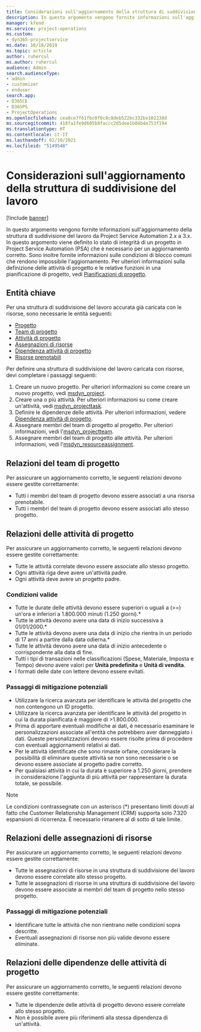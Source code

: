 ```yaml
---
title: Considerazioni sull'aggiornamento della struttura di suddivisione del lavoro
description: In questo argomento vengono fornite informazioni sull'aggiornamento della struttura di suddivisione del lavoro da Project Service Automation 2.x a 3.x.
manager: kfend
ms.service: project-operations
ms.custom:
- dyn365-projectservice
ms.date: 10/18/2019
ms.topic: article
author: ruhercul
ms.author: ruhercul
audience: Admin
search.audienceType:
- admin
- customizer
- enduser
search.app:
- D365CE
- D365PS
- ProjectOperations
ms.openlocfilehash: cea8ce7f61fbc0f0c8c8deb522bc332be102238d
ms.sourcegitcommit: 418fa1fe9d605b8faccc2d5dee1b04b4e753f194
ms.translationtype: HT
ms.contentlocale: it-IT
ms.lasthandoff: 02/10/2021
ms.locfileid: "5149548"
---
```

# <a name="upgrade-considerations-for-the-work-breakdown-structure"></a>Considerazioni sull'aggiornamento della struttura di suddivisione del lavoro

[!include [banner](../includes/psa-now-project-operations.md)]

In questo argomento vengono fornite informazioni sull'aggiornamento della struttura di suddivisione del lavoro da Project Service Automation 2.x a 3.x. In questo argomento viene definito lo stato di integrità di un progetto in Project Service Automation (PSA) che è necessario per un aggiornamento corretto. Sono inoltre fornite informazioni sulle condizioni di blocco comuni che rendono impossibile l'aggiornamento. Per ulteriori informazioni sulla definizione delle attività di progetto e le relative funzioni in una pianificazione di progetto, vedi [Pianificazioni di progetto](project-creating.md).

## <a name="key-entities"></a>Entità chiave
Per una struttura di suddivisione del lavoro accurata già caricata con le risorse, sono necessarie le entità seguenti:

- [Progetto](https://docs.microsoft.com/dynamics365/customerengagement/on-premises/developer/entities/msdyn_project)
- [Team di progetto](https://docs.microsoft.com/dynamics365/customerengagement/on-premises/developer/entities/msdyn_projectteam)
- [Attività di progetto](https://docs.microsoft.com/dynamics365/customerengagement/on-premises/developer/entities/msdyn_projecttask)
- [Assegnazioni di risorse](https://docs.microsoft.com/dynamics365/customerengagement/on-premises/developer/entities/msdyn_resourceassignment)
- [Dipendenza attività di progetto](https://docs.microsoft.com/dynamics365/customerengagement/on-premises/developer/entities/msdyn_projecttaskdependency)
- [Risorse prenotabili](https://docs.microsoft.com/dynamics365/customerengagement/on-premises/developer/entities/bookableresource)

Per definire una struttura di suddivisione del lavoro caricata con risorse, devi completare i passaggi seguenti:

1. Creare un nuovo progetto. Per ulteriori informazioni su come creare un nuovo progetto, vedi [msdyn_project](https://docs.microsoft.com/dynamics365/customerengagement/on-premises/developer/entities/msdyn_project).
2. Creare una o più attività. Per ulteriori informazioni su come creare un'attività, vedi [msdyn_projecttask](https://docs.microsoft.com/dynamics365/customerengagement/on-premises/developer/entities/msdyn_projecttask).
3. Definire le dipendenze delle attività. Per ulteriori informazioni, vedere [Dipendenza attività di progetto](https://docs.microsoft.com/dynamics365/customerengagement/on-premises/developer/entities/msdyn_projecttaskdependency).
4. Assegnare membri del team di progetto al progetto. Per ulteriori informazioni, vedi l'[msdyn_projectteam](https://docs.microsoft.com/dynamics365/customerengagement/on-premises/developer/entities/msdyn_projectteam).
5. Assegnare membri del team di progetto alle attività. Per ulteriori informazioni, vedi l'[msdyn_resourceassignment](https://docs.microsoft.com/dynamics365/customerengagement/on-premises/developer/entities/msdyn_resourceassignment).

## <a name="project-team-relationships"></a>Relazioni del team di progetto

Per assicurare un aggiornamento corretto, le seguenti relazioni devono essere gestite correttamente:
- Tutti i membri del team di progetto devono essere associati a una risorsa prenotabile.
- Tutti i membri del team di progetto devono essere associati allo stesso progetto. 

## <a name="project-task-relationships"></a>Relazioni delle attività di progetto
Per assicurare un aggiornamento corretto, le seguenti relazioni devono essere gestite correttamente:

- Tutte le attività correlate devono essere associate allo stesso progetto.
- Ogni attività riga deve avere un'attività padre.
- Ogni attività deve avere un progetto padre.

### <a name="valid-conditions"></a>Condizioni valide

- Tutte le durate delle attività devono essere superiori o uguali a (>=) un'ora e inferiori a 1.800.000 minuti (1.250 giorni).*
- Tutte le attività devono avere una data di inizio successiva a 01/01/2000.*
- Tutte le attività devono avere una data di inizio che rientra in un periodo di 17 anni a partire dalla data odierna.*
- Tutte le attività devono avere una data di inizio antecedente o corrispondente alla data di fine.
- Tutti i tipi di transazioni nelle classificazioni (Spese, Materiale, Imposta e Tempo) devono avere valori per **Unità predefinita** e **Unità di vendita**.
- I formati delle date con lettere devono essere evitati.

### <a name="potential-mitigation-steps"></a>Passaggi di mitigazione potenziali
- Utilizzare la ricerca avanzata per identificare le attività del progetto che non contengono un ID progetto.
- Utilizzare la ricerca avanzata per identificare le attività del progetto in cui la durata pianificata è maggiore di >1.800.000.
- Prima di apportare eventuali modifiche ai dati, è necessario esaminare le personalizzazioni associate all'entità che potrebbero aver danneggiato i dati. Queste personalizzazioni devono essere risolte prima di procedere con eventuali aggiornamenti relativi ai dati.
- Per le attività identificate che sono rimaste orfane, considerare la possibilità di eliminare queste attività se non sono necessarie o se devono essere associate al progetto padre corretto.
- Per qualsiasi attività in cui la durata è superiore a 1.250 giorni, prendere in considerazione l'aggiunta di più attività per rappresentare la durata totale, se possibile.

> [!NOTE]
> Le condizioni contrassegnate con un asterisco (\*) presentano limiti dovuti al fatto che Customer Relationship Management (CRM) supporta solo 7.320 espansioni di ricorrenza. È necessario rimanere al di sotto di tale limite.

## <a name="resource-assignment-relationships"></a>Relazioni delle assegnazioni di risorse
Per assicurare un aggiornamento corretto, le seguenti relazioni devono essere gestite correttamente:

- Tutte le assegnazioni di risorse in una struttura di suddivisione del lavoro devono essere correlate allo stesso progetto.
- Tutte le assegnazioni di risorse in una struttura di suddivisione del lavoro devono essere associate ai membri del team di progetto nello stesso progetto.

### <a name="potential-mitigation-steps"></a>Passaggi di mitigazione potenziali
- Identificare tutte le attività che non rientrano nelle condizioni sopra descritte.  
- Eventuali assegnazioni di risorse non più valide devono essere eliminate.

## <a name="project-task-dependency-relationships"></a>Relazioni delle dipendenze delle attività di progetto
Per assicurare un aggiornamento corretto, le seguenti relazioni devono essere gestite correttamente:

- Tutte le dipendenze delle attività di progetto devono essere correlate allo stesso progetto.
- Non è possibile avere più riferimenti alla stessa dipendenza di un'attività.

